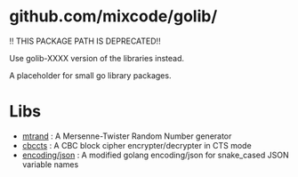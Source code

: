 
# github.com/mixcode/golib/

!! THIS PACKAGE PATH IS DEPRECATED!!

 Use golib-XXXX version of the libraries instead.

A placeholder for small go library packages.


# Libs

* [mtrand](./mtrand) : A Mersenne-Twister Random Number generator
* [cbccts](./cbccts) : A CBC block cipher encrypter/decrypter in CTS mode
* [encoding/json](./encoding/json) : A modified golang encoding/json for snake_cased JSON variable names

